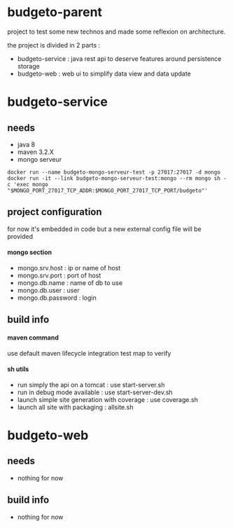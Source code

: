 # budgeto-parent

project to test some new technos and made some reflexion on architecture.

the project is divided in 2 parts :
* budgeto-service : java rest api to deserve features around persistence storage
* budgeto-web : web ui to simplify data view and data update

# budgeto-service

## needs
* java 8
* maven 3.2.X
* mongo serveur

`docker run --name budgeto-mongo-serveur-test -p 27017:27017 -d mongo`
`docker run -it --link budgeto-mongo-serveur-test:mongo --rm mongo sh -c 'exec mongo "$MONGO_PORT_27017_TCP_ADDR:$MONGO_PORT_27017_TCP_PORT/budgeto"'`

## project configuration
for now it's embedded in code but a new external config file will be provided

#### mongo section
* mongo.srv.host : ip or name of host
* mongo.srv.port : port of host
* mongo.db.name : name of db to use
* mongo.db.user : user
* mongo.db.password : login

## build info
#### maven command
use default maven lifecycle
integration test map to verify

#### sh utils
* run simply the api on a tomcat : use start-server.sh
* run in debug mode available : use start-server-dev.sh
* launch simple site generation with coverage : use coverage.sh
* launch all site with packaging : allsite.sh 

# budgeto-web

## needs
* nothing for now

## build info
* nothing for now
